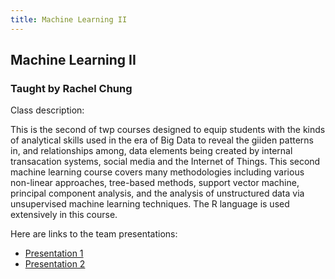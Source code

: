 ```yaml
---
title: Machine Learning II
---
```


## Machine Learning II
### Taught by Rachel Chung

Class description:

This is the second of twp courses designed to equip students with the kinds of analytical skills
used in the era of Big Data to reveal the giiden patterns in, and relationships among, data elements
being created by internal transacation systems, social media and the Internet of Things. This second
machine learning course covers many methodologies including various non-linear approaches,
tree-based methods, support vector machine, principal component analysis, and the analysis of
unstructured data via unsupervised machine learning techniques. The R language is used extensively
in this course.

Here are links to the team presentations:

- [Presentation 1](ML2-TP1.html)
- [Presentation 2](ML2-TP2.html)